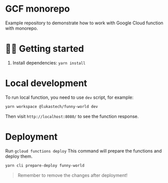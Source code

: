 # GCF monorepo

Example repository to demonstrate how to work with Google Cloud function with monorepo.

# 🏃‍♂️ Getting started

1. Install dependencies: `yarn install`

# Local development

To run local function, you need to use `dev` script, for example:

```sh
yarn workspace @lukastech/funny-world dev
```

Then visit `http://localhost:8080/` to see the function response.

# Deployment

Run `gcloud functions deploy` This command will prepare the functions and deploy them.

```sh
yarn cli prepare-deploy funny-world
```

> Remember to remove the changes after deployment!
